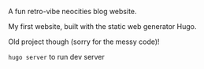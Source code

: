 A fun retro-vibe neocities blog website.

My first website, built with the static web generator Hugo.

Old project though (sorry for the messy code)!

`hugo server` to run dev server
